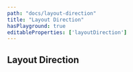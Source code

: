 ```yaml
---
path: "docs/layout-direction"
title: "Layout Direction"
hasPlayground: true
editableProperties: ['layoutDirection']
---
```


## Layout Direction